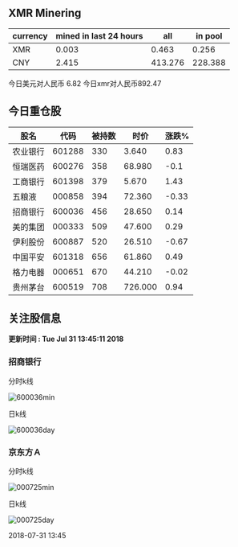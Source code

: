 ## XMR Minering

|currency|mined in last 24 hours|all|in pool|
|---|---|---|---|
|XMR|0.003|0.463|0.256|
|CNY|2.415|413.276|228.388|

今日美元对人民币 6.82	今日xmr对人民币892.47


## 今日重仓股 

|股名|代码|被持数|时价|涨跌%|
|---|---|---|---|---|
|农业银行|601288|330|3.640|0.83|
|恒瑞医药|600276|358|68.980|-0.1|
|工商银行|601398|379|5.670|1.43|
|五粮液|000858|394|72.360|-0.33|
|招商银行|600036|456|28.650|0.14|
|美的集团|000333|509|47.600|0.29|
|伊利股份|600887|520|26.510|-0.67|
|中国平安|601318|656|61.860|0.49|
|格力电器|000651|670|44.210|-0.02|
|贵州茅台|600519|708|726.000|0.94|

## 关注股信息
**更新时间 : Tue Jul 31 13:45:11 2018**
### 招商银行 
分时k线

![600036min](http://image.sinajs.cn/newchart/min/n/sh600036.gif)

日k线

![600036day](http://image.sinajs.cn/newchart/daily/n/sh600036.gif)

### 京东方Ａ 
分时k线

![000725min](http://image.sinajs.cn/newchart/min/n/sz000725.gif)

日k线

![000725day](http://image.sinajs.cn/newchart/daily/n/sz000725.gif)

2018-07-31 13:45